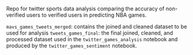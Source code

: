 Repo for twitter sports data analysis comparing the accuracy of non-verified users to verified users in predicting NBA games.

`mavs_games_tweets_merged`: contains the joined and cleaned dataset to be used for analysis
`tweets_games_final`: the final joined, cleaned, and processed dataset used in the `twitter_games_analysis` notebook and produced by the `twitter_games_sentiment` notebook.
